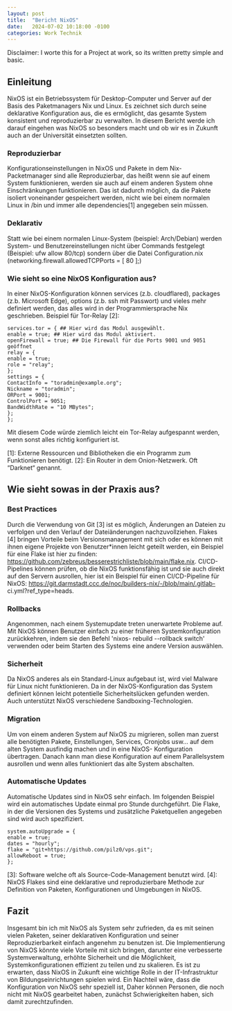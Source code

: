 ```yaml
---
layout: post
title:  "Bericht NixOS"
date:   2024-07-02 10:18:00 -0100
categories: Work Technik
---
```

Disclaimer: I worte this for a Project at work, so its written pretty simple and basic.

## Einleitung
NixOS ist ein Betriebssystem für Desktop-Computer und Server auf der Basis des Paketmanagers Nix
und Linux. Es zeichnet sich durch seine deklarative Konfiguration aus, die es ermöglicht, das gesamte
System konsistent und reproduzierbar zu verwalten. In diesem Bericht werde ich darauf eingehen was
NixOS so besonders macht und ob wir es in Zukunft auch an der Universität einsetzten sollten.

### Reproduzierbar
Konfigurationseinstellungen in NixOS und Pakete in dem Nix-Packetmanager sind alle Reproduzierbar,
das heißt wenn sie auf einem System funktionieren, werden sie auch auf einem anderen System ohne
Einschränkungen funktionieren. Das ist dadurch möglich, da die Pakete isoliert voneinander
gespeichert werden, nicht wie bei einem normalen Linux in /bin und immer alle dependencies[1]
angegeben sein müssen.

### Deklarativ
Statt wie bei einem normalen Linux-System (beispiel: Arch/Debian) werden System- und
Benutzereinstellungen nicht über Commands festgelegt (Beispiel: ufw allow 80/tcp) sondern über
die Datei Configuration.nix (networking.firewall.allowedTCPPorts = [ 80 ];)

### Wie sieht so eine NixOS Konfiguration aus?
In einer NixOS-Konfiguration können services (z.b. cloudflared), packages (z.b. Microsoft Edge),
options (z.b. ssh mit Passwort) und vieles mehr definiert werden, das alles wird in der
Programmiersprache Nix geschrieben. Beispiel für Tor-Relay [2]:
```
services.tor = { ## Hier wird das Modul ausgewählt.
enable = true; ## Hier wird das Modul aktiviert.
openFirewall = true; ## Die Firewall für die Ports 9001 und 9051 geöffnet
relay = {
enable = true;
role = "relay";
};
settings = {
ContactInfo = "toradmin@example.org";
Nickname = "toradmin";
ORPort = 9001;
ControlPort = 9051;
BandWidthRate = "10 MBytes";
};
};
```
Mit diesem Code würde ziemlich leicht ein Tor-Relay aufgespannt werden, wenn sonst alles richtig
konfiguriert ist.

[1]: Externe Ressourcen und Bibliotheken die ein Programm zum Funktionieren benötigt.
[2]: Ein Router in dem Onion-Netzwerk. Oft “Darknet“ genannt.

## Wie sieht sowas in der Praxis aus?
### Best Practices
Durch die Verwendung von Git [3] ist es möglich, Änderungen an Dateien zu verfolgen und den
Verlauf der Dateiänderungen nachzuvollziehen. Flakes [4] bringen Vorteile beim Versionsmanagement
mit sich oder es können mit ihnen eigene Projekte von Benutzer*innen leicht geteilt werden, ein
Beispiel für eine Flake ist hier zu finden:
https://github.com/zebreus/besserestrichliste/blob/main/flake.nix. CI/CD-Pipelines können prüfen,
ob die NixOS funktionsfähig ist und sie auch direkt auf den Servern ausrollen, hier ist ein Beispiel für
einen CI/CD-Pipeline für NixOS: https://git.darmstadt.ccc.de/noc/builders-nix/-/blob/main/.gitlab-
ci.yml?ref_type=heads.

### Rollbacks
Angenommen, nach einem Systemupdate treten unerwartete Probleme auf. Mit NixOS können
Benutzer einfach zu einer früheren Systemkonfiguration zurückkehren, indem sie den Befehl 'nixos-
rebuild --rollback switch' verwenden oder beim Starten des Systems eine andere Version
auswählen.

### Sicherheit
Da NixOS anderes als ein Standard-Linux aufgebaut ist, wird viel Malware für Linux nicht
funktionieren. Da in der NixOS-Konfiguration das System definiert können leicht potentielle
Sicherheitslücken gefunden werden. Auch unterstützt NixOS verschiedene Sandboxing-Technologien.

### Migration
Um von einem anderen System auf NixOS zu migrieren, sollen man zuerst alle benötigten Pakete,
Einstellungen, Services, Cronjobs usw... auf dem alten System ausfindig machen und in eine NixOS-
Konfiguration übertragen. Danach kann man diese Konfiguration auf einem Parallelsystem ausrollen
und wenn alles funktioniert das alte System abschalten.

### Automatische Updates
Automatische Updates sind in NixOS sehr einfach. Im folgenden Beispiel wird ein automatisches
Update einmal pro Stunde durchgeführt. Die Flake, in der die Versionen des Systems und zusätzliche
Paketquellen angegeben sind wird auch spezifiziert.
```
system.autoUpgrade = {
enable = true;
dates = "hourly";
flake = "git+https://github.com/pilz0/vps.git";
allowReboot = true;
};
```
[3]: Software welche oft als Source-Code-Management benutzt wird.
[4]: NixOS Flakes sind eine deklarative und reproduzierbare Methode zur Definition von Paketen,
Konfigurationen und Umgebungen in NixOS.

## Fazit
Insgesamt bin ich mit NixOS als System sehr zufrieden, da es mit seinen vielen Paketen, seiner
deklarativen Konfiguration und seiner Reproduzierbarkeit einfach angenehm zu benutzen ist.
Die Implementierung von NixOS könnte viele Vorteile mit sich bringen, darunter
eine verbesserte Systemverwaltung, erhöhte Sicherheit und die Möglichkeit, Systemkonfigurationen
effizient zu teilen und zu skalieren. Es ist zu erwarten, dass NixOS in Zukunft eine wichtige Rolle in
der IT-Infrastruktur von Bildungseinrichtungen spielen wird. Ein Nachteil wäre, dass die Konfiguration
von NixOS sehr speziell ist, Daher können Personen, die noch nicht mit NixOS gearbeitet haben,
zunächst Schwierigkeiten haben, sich damit zurechtzufinden.
